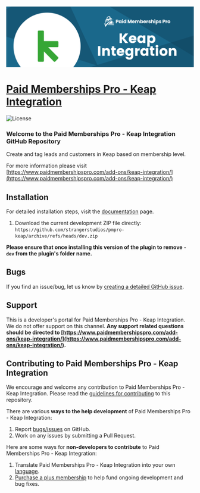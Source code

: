 ![](pmpro-keap-banner.png)

# [Paid Memberships Pro - Keap Integration](https://www.paidmembershipspro.com/add-ons/keap-integration/) #

![License](https://img.shields.io/badge/license-GPL--2.0%2B-red.svg?style=flat-square)

### Welcome to the Paid Memberships Pro - Keap Integration GitHub Repository
Create and tag leads and customers in Keap based on membership level.

For more information please visit [https://www.paidmembershipspro.com/add-ons/keap-integration/](https://www.paidmembershipspro.com/add-ons/keap-integration/)

## Installation ##
For detailed installation steps, visit the [documentation](https://www.paidmembershipspro.com/add-ons/keap-integration/) page.

1. Download the current development ZIP file directly: `https://github.com/strangerstudios/pmpro-keap/archive/refs/heads/dev.zip`

**Please ensure that once installing this version of the plugin to remove `-dev` from the plugin's folder name.**

## Bugs ##
If you find an issue/bug, let us know by [creating a detailed GitHub issue](https://github.com/strangerstudios/pmpro-keap/issues/new).

## Support ##
This is a developer's portal for Paid Memberships Pro - Keap Integration. We do not offer support on this channel. **Any support related questions should be directed to [https://www.paidmembershipspro.com/add-ons/keap-integration/](https://www.paidmembershipspro.com/add-ons/keap-integration/).**

## Contributing to Paid Memberships Pro - Keap Integration ##
We encourage and welcome any contribution to Paid Memberships Pro - Keap Integration. Please read the [guidelines for contributing](https://github.com/strangerstudios/pmpro-keap/blob/dev/.github/CONTRIBUTING.md) to this repository.

There are various **ways to the help development** of Paid Memberships Pro - Keap Integration:

1. Report [bugs/issues](https://github.com/strangerstudios/pmpro-keap/issues/new) on GitHub.
2. Work on any issues by submitting a Pull Request.

Here are some ways for **non-developers to contribute** to Paid Memberships Pro - Keap Integration:

1. Translate Paid Memberships Pro - Keap Integration into your own [language](https://www.paidmembershipspro.com/paid-memberships-pro-in-your-language/).
2. [Purchase a plus membership](https://paidmembershipspro.com/pricing) to help fund ongoing development and bug fixes.
